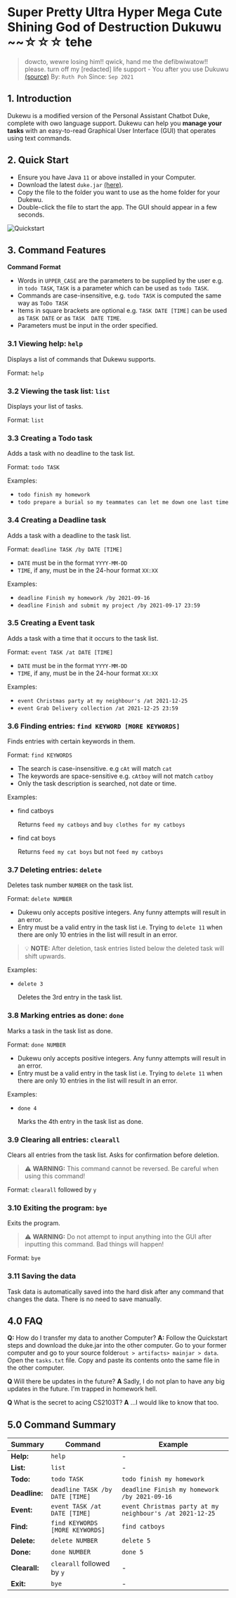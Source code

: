 # Super Pretty Ultra Hyper Mega Cute Shining God of Destruction Dukuwu ~~☆☆☆ tehe
> dowcto, wewre losing him!!
> qwick, hand me the defibwiwatow!!
> please. turn off my [redacted] life support
>                              - You after you use Dukuwu [(source)](https://i.redd.it/qcsnneo5fyh01.jpg)
By: `Ruth Poh` Since: `Sep 2021`

## 1. Introduction
Dukewu is a modified version of the Personal Assistant Chatbot Duke, complete with owo language support. 
Dukewu can help you **manage your tasks** with an easy-to-read Graphical User Interface (GUI) that operates 
using text commands.

## 2. Quick Start
* Ensure you have Java `11` or above installed in your Computer.
* Download the latest `duke.jar` [(here)](https://github.com/ruthpohrp/ip/releases).
* Copy the file to the folder you want to use as the home folder for your Dukewu.
* Double-click the file to start the app. The GUI should appear in a few seconds.

![Quickstart](Quickstart.png?raw=true)

## 3. Command Features
**Command Format**
* Words in `UPPER_CASE` are the parameters to be supplied by the user e.g. in `todo TASK`, `TASK` is a 
  parameter which can be used as `todo TASK`.
* Commands are case-insensitive, e.g. `todo TASK` is computed the same way as `ToDo TASK`
* Items in square brackets are optional e.g. `TASK DATE [TIME]` can be used as `TASK DATE` or as `TASK 
  DATE TIME`.
* Parameters must be input in the order specified.

### 3.1 Viewing help: `help`
Displays a list of commands that Dukewu supports.

Format: `help`

### 3.2 Viewing the task list: `list`
Displays your list of tasks.

Format: `list`

### 3.3 Creating a Todo task
Adds a task with no deadline to the task list.

Format: `todo TASK`

Examples:
* `todo finish my homework`
* `todo prepare a burial so my teammates can let me down one last time`


### 3.4 Creating a Deadline task
Adds a task with a deadline to the task list.

Format: `deadline TASK /by DATE [TIME]`
* `DATE` must be in the format `YYYY-MM-DD`
* `TIME`, if any, must be in the 24-hour format `XX:XX`

Examples:
* `deadline Finish my homework /by 2021-09-16`
* `deadline Finish and submit my project /by 2021-09-17 23:59`

### 3.5 Creating a Event task
Adds a task with a time that it occurs to the task list.

Format: `event TASK /at DATE [TIME]`
* `DATE` must be in the format `YYYY-MM-DD`
* `TIME`, if any, must be in the 24-hour format `XX:XX`

Examples:
* `event Christmas party at my neighbour's /at 2021-12-25`
* `event Grab Delivery collection /at 2021-12-25 23:59`

### 3.6 Finding entries: `find KEYWORD [MORE KEYWORDS]`
Finds entries with certain keywords in them.

Format: `find KEYWORDS`
* The search is case-insensitive. e.g `cAt` will match `cat`
* The keywords are space-sensitive e.g. `cAtboy` will not match `catboy`
* Only the task description is searched, not date or time.

Examples:
* find catboys
  
  Returns `feed my catboys` and `buy clothes for my catboys`
* find cat boys
  
  Returns `feed my cat boys` but not `feed my catboys` 

### 3.7 Deleting entries: `delete`
Deletes task number `NUMBER` on the task list.

Format: `delete NUMBER`
* Dukewu only accepts positive integers. Any funny attempts will result in an error.
* Entry must be a valid entry in the task list i.e. Trying to `delete 11` when there are only 10 entries 
  in the list will result in an error.
> 💡 **NOTE:** After deletion, task entries listed below the deleted task will shift upwards.

Examples:
* `delete 3`
  
    Deletes the 3rd entry in the task list.

### 3.8 Marking entries as done: `done`
Marks a task in the task list as done.

Format: `done NUMBER`
* Dukewu only accepts positive integers. Any funny attempts will result in an error.
* Entry must be a valid entry in the task list i.e. Trying to `delete 11` when there are only 10 entries
  in the list will result in an error.

Examples:
* `done 4`
  
  Marks the 4th entry in the task list as done.

### 3.9 Clearing all entries: `clearall`
Clears all entries from the task list. Asks for confirmation before deletion.
> ⚠️ **WARNING:** This command cannot be reversed. Be careful when using this command!

Format: `clearall` followed by `y`

### 3.10 Exiting the program: `bye`
Exits the program. 
> ⚠️ **WARNING:** Do not attempt to input anything into the GUI after inputting this command. Bad things 
> will happen!

Format: `bye`

### 3.11 Saving the data
Task data is automatically saved into the hard disk after any command that changes the data. There is no 
need to save manually. 

## 4.0 FAQ
**Q:** How do I transfer my data to another Computer?
**A:** Follow the Quickstart steps and download the duke.jar into the other computer. Go to your former 
computer and go to your source folder`out > artifacts> mainjar > data`. Open the `tasks.txt` 
file. Copy and paste its contents onto the same file in the other computer.

**Q** Will there be updates in the future?
**A** Sadly, I do not plan to have any big updates in the future. I'm trapped in homework hell.

**Q** What is the secret to acing CS2103T? 
**A** ...I would like to know that too.

## 5.0 Command Summary

| Summary | Command | Example |
|---------| ------- |---------|
|**Help:**|`help`|-|
|**List:**|`list`|-|
|**Todo:**|`todo TASK`|`todo finish my homework`|
|**Deadline:**|`deadline TASK /by DATE [TIME]`|`deadline Finish my homework /by 2021-09-16`
|**Event:**|`event TASK /at DATE [TIME]`|`event Christmas party at my neighbour's /at 2021-12-25`
|**Find:**|`find KEYWORDS [MORE KEYWORDS]`|`find catboys`
|**Delete:**|`delete NUMBER`|`delete 5` 
|**Done:**|`done NUMBER`|`done 5`|
|**Clearall:**|`clearall` followed by `y`|-|
|**Exit:**|`bye`|-|